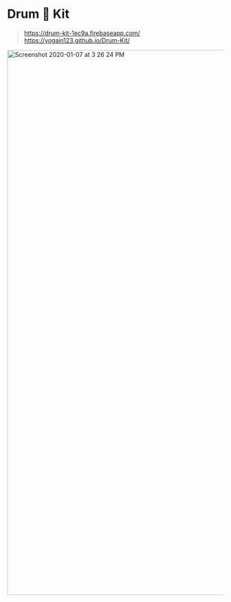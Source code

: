 # Drum 🥁 Kit
> https://drum-kit-1ec9a.firebaseapp.com/  <br/>
> https://yogain123.github.io/Drum-Kit/

<img width="1269" alt="Screenshot 2020-01-07 at 3 26 24 PM" src="https://user-images.githubusercontent.com/14003377/71886369-19586180-3162-11ea-9902-e0cc61ca3d01.png">
